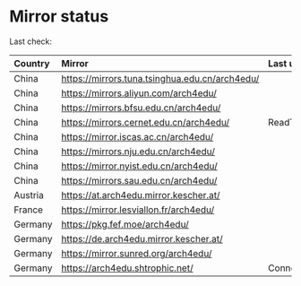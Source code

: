 <script src="./time.js"></script>
# Mirror status
Last check: <script type="text/javascript">localize(1756385431.806907);</script>

|Country|Mirror|Last update|
|:------|:-----|:----------|
|China|https://mirrors.tuna.tsinghua.edu.cn/arch4edu/|<script type="text/javascript">localize(1756363613);</script>|
|China|https://mirrors.aliyun.com/arch4edu/|<script type="text/javascript">localize(1756363613);</script>|
|China|https://mirrors.bfsu.edu.cn/arch4edu/|<script type="text/javascript">localize(1756363613);</script>|
|China|https://mirrors.cernet.edu.cn/arch4edu/|ReadTimeout|
|China|https://mirror.iscas.ac.cn/arch4edu/|<script type="text/javascript">localize(1756363613);</script>|
|China|https://mirrors.nju.edu.cn/arch4edu/|<script type="text/javascript">localize(1756320098);</script>|
|China|https://mirror.nyist.edu.cn/arch4edu/|<script type="text/javascript">localize(1756363613);</script>|
|China|https://mirrors.sau.edu.cn/arch4edu/|<script type="text/javascript">localize(1756320098);</script>|
|Austria|https://at.arch4edu.mirror.kescher.at/|<script type="text/javascript">localize(1756104457);</script>|
|France|https://mirror.lesviallon.fr/arch4edu/|<script type="text/javascript">localize(1756363613);</script>|
|Germany|https://pkg.fef.moe/arch4edu/|<script type="text/javascript">localize(1756104457);</script>|
|Germany|https://de.arch4edu.mirror.kescher.at/|<script type="text/javascript">localize(1756104457);</script>|
|Germany|https://mirror.sunred.org/arch4edu/|<script type="text/javascript">localize(1756363613);</script>|
|Germany|https://arch4edu.shtrophic.net/|ConnectionError|

<script src="./tablefilter/tablefilter.js"></script>
<script src="./table.js"></script>